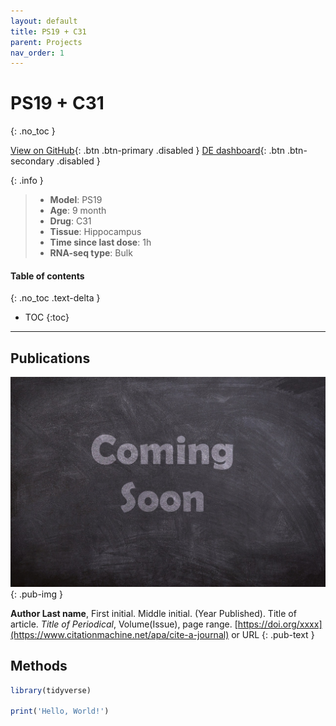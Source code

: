 ```yaml
---
layout: default
title: PS19 + C31
parent: Projects
nav_order: 1
---
```


# PS19 + C31
{: .no_toc }

[View on GitHub](#){: .btn .btn-primary .disabled }
[DE dashboard](#){: .btn .btn-secondary .disabled }

{: .info }
> - **Model**: PS19
> - **Age**: 9 month
> - **Drug**: C31
> - **Tissue**: Hippocampus
> - **Time since last dose**: 1h
> - **RNA-seq type**: Bulk

#### Table of contents
{: .no_toc .text-delta }

- TOC
{:toc}

---

## Publications

[![](/assets/images/coming-soon.jpg)](https://pixabay.com/photos/coming-soon-chalk-board-blackboard-2550190/)
{: .pub-img }

**Author Last name**, First initial. Middle initial. (Year Published). Title of article. _Title of Periodical_, Volume(Issue), page range. [https://doi.org/xxxx](https://www.citationmachine.net/apa/cite-a-journal) or URL
{: .pub-text }

## Methods

```r
library(tidyverse)

print('Hello, World!')
```
